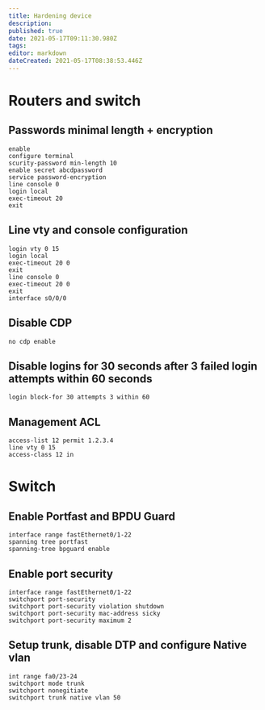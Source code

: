 ```yaml
---
title: Hardening device
description: 
published: true
date: 2021-05-17T09:11:30.980Z
tags: 
editor: markdown
dateCreated: 2021-05-17T08:38:53.446Z
---
```


# Routers and switch
## Passwords minimal length + encryption
```
enable
configure terminal
scurity-password min-length 10
enable secret abcdpassword
service password-encryption
line console 0
login local
exec-timeout 20
exit
```

## Line vty and console configuration
```
login vty 0 15
login local
exec-timeout 20 0
exit
line console 0
exec-timeout 20 0
exit
interface s0/0/0
```


## Disable CDP
```
no cdp enable
```

## Disable logins for 30 seconds after 3 failed login attempts within 60 seconds

```
login block-for 30 attempts 3 within 60
```

## Management ACL

```
access-list 12 permit 1.2.3.4
line vty 0 15
access-class 12 in
```

# Switch

## Enable Portfast and BPDU Guard

```
interface range fastEthernet0/1-22
spanning tree portfast
spanning-tree bpguard enable
```

## Enable port security

```
interface range fastEthernet0/1-22
switchport port-security
switchport port-security violation shutdown
switchport port-security mac-address sicky
switchport port-security maximum 2
```

## Setup trunk, disable DTP and configure Native vlan

```
int range fa0/23-24
switchport mode trunk
switchport nonegitiate
switchport trunk native vlan 50
```